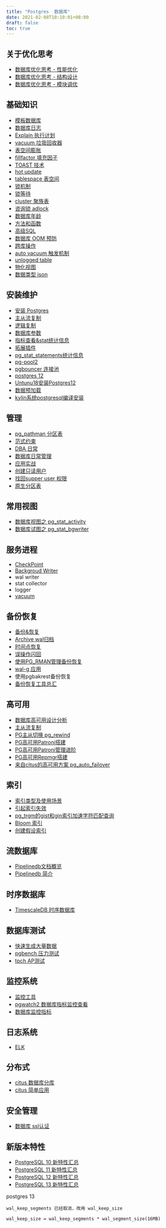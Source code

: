 ```yaml
---
title: "Postgres  数据库"
date: 2021-02-08T10:10:01+08:00
draft: false
toc: true
---
```



## 关于优化思考

- [数据库优化思考 - 性能优化](/postgres/thinking_in_db_performance)
- [数据库优化思考 - 结构设计](/postgres/thinking_in_db_fd)
- [数据库优化思考 - 模块调优](/postgres/thinking_in_db_tune)

## 基础知识

- [模板数据库](/postgres/template)
- [数据库日志](/postgres/log)
- [Explain 执行计划](/postgres/explain)
- [vacuum 垃圾回收器](/postgres/vacuum)
- [表空间膨胀](/postgres/pgstattuple)
- [fillfactor 填充因子](/postgres/fillfactor)
- [TOAST 技术](/postgres/toast)
- [hot update](/postgres/hotupdate)
- [tablespace 表空间](/postgres/tablespace)
- [锁机制](/postgres/pg_lock)
- [锁等待](/postgres/lock_wait)
- [cluster 聚族表](/postgres/cluster)
- [咨询锁 adlock](/postgres/adlock)
- [数据库年龄](/postgres/pgage)
- [方法和函数](/postgres/functionsandoperators)
- [高级SQL](/postgres/high_level_sql)
- [数据库 OOM 预防](/postgres/oom)
- [跨库操作](/postgres/pg_fdw)
- [auto vacuum 触发机制](/postgres/auto_vacuum_trigger)
- [unlogged table](/postgres/unlogged_table)
- [物化视图](/postgres/materialized)
- [数据类型 json](/postgres/pg_json)

## 安装维护

- [安装 Postgres](/postgres/install01)
- [主从流复制](/postgres/replication01)
- [逻辑复制](/postgres/logical-replication)
- [数据库参数](/postgres/params)
- [指标查看&stat统计信息](/postgres/stat)
- [拓展插件](/postgres/extention)
- [pg_stat_statements统计信息](/postgres/pg_stat_statements)
- [pg-pool2](/postgres/pgpool2)
- [pgbouncer 连接池](/postgres/pgbouncer)
- [postgres 12](/postgres/postgres12)
- [Untunu18安装Postgres12](/postgres/install02)
- [数据预加载](/postgres/pg_prewarm)
- [kylin系统postgresql编译安装](/postgres/compile_kylin)

## 管理

- [pg_pathman 分区表](/postgres/pg_pathman)
- [范式约束](/postgres/normal-form)
- [DBA 日常](/postgres/dba)
- [数据库日常管理](/postgres/daily_management)
- [应用实战](/postgres/awsome-postgres)
- [创建只读用户](/postgres/readonly)
- [找回supper user 权限](/postgres/reback_supper_user)
- [原生分区表](/postgres/partition)

## 常用视图

- [数据库视图之 pg_stat_activity](/postgres/view_pg_stat_activity)
- [数据库试图之 pg_stat_bgwriter](/postgres/view_pg_stat_bgwriter)

## 服务进程

- [CheckPoint](/postgres/checkpoint)
- [Backgroud Writer](/postgres/bgwriter)
- wal writer
- stat collector
- logger 
- [vacuum](/postgres/vacuum)  

## 备份恢复

- [备份&恢复](/postgres/backup_restore)
- [Archive wal归档](/postgres/archive)
- [时间点恢复](/postgres/pitr)
- [误操作闪回](/postgres/reback)
- [使用PG_RMAN管理备份恢复](/postgres/pg_rman)
- [wal-g 应用](/postgres/wal-g)
- 使用pgbakrest备份恢复
- [备份恢复工具总汇](https://wiki.postgresql.org/wiki/Binary_Replication_Tools)

## 高可用

- [数据库高可用设计分析](/postgres/ha_fd)
- [主从流复制](/postgres/replication01)
- [PG主从切换 pg_rewind](/postgres/pg_rewind)
- [PG高可用Patroni搭建](/postgres/patroni)
- [PG高可用Patroni管理进阶](/postgres/patroni02)
- [PG高可用Repmgr搭建](/postgres/repmgr)
- [来自citus的高可用方案 pg_auto_failover ](https://github.com/citusdata/pg_auto_failover)

## 索引

- [索引类型及使用场景](/postgres/index01)
- [引起索引失效](/postgres/index-invalid)
- [pg_trgm的gist和gin索引加速字符匹配查询](/postgres/pg_trgm)
- [Bloom 索引](/postgres/index-bloom)
- [创建假设索引](https://github.com/HypoPG/hypopg)

## 流数据库

- [Pipelinedb文档概览](/postgres/pipelinedb01)
- [Pipelinedb 简介](/postgres/pipelinedb02)

## 时序数据库

- [TimescaleDB 时序数据库](/postgres/timescaledb)

## 数据库测试

- [快速生成大量数据](/postgres/insert01)
- [pgbench 压力测试](/postgres/pgbench)
- [tpch AP测试](/postgres/tpch)

## 监控系统

- [监控工具](/postgres/monitor)
- [pgwatch2 数据库指标监控查看](/postgres/pgwatch2)
- [数据库监控指标](/postgres/monitor_explain)

## 日志系统
 
- [ELK](/postgres/pg_elk)

## 分布式

- [citus 数据库分库](/postgres/pg_citus)
- [citus 简单应用](/postgres/citus01)

## 安全管理

- [数据库 ssl认证](/postgres/ssl)

## 新版本特性

- [PostgreSQL 10 新特性汇总](https://postgres.fun/20170710155008.html)
- [PostgreSQL 11 新特性汇总](https://postgres.fun/20181102084300.html)
- [PostgreSQL 12 新特性汇总](https://postgres.fun/20190809161300.html)
- [PostgreSQL 13 新特性汇总](https://postgres.fun/20200724165800.html)

postgres 13
```
wal_keep_segments 已经取消，改用 wal_keep_size

wal_keep_size = wal_keep_segments * wal_segment_size(16MB) 
```

